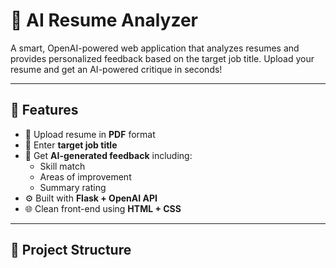 # 🧠 AI Resume Analyzer

A smart, OpenAI-powered web application that analyzes resumes and provides personalized feedback based on the target job title. Upload your resume and get an AI-powered critique in seconds!

---

## 🚀 Features

- 📄 Upload resume in **PDF** format
- 🎯 Enter **target job title**
- 🧠 Get **AI-generated feedback** including:
  - Skill match
  - Areas of improvement
  - Summary rating
- ⚙️ Built with **Flask + OpenAI API**
- 🌐 Clean front-end using **HTML + CSS**

---

## 📁 Project Structure

